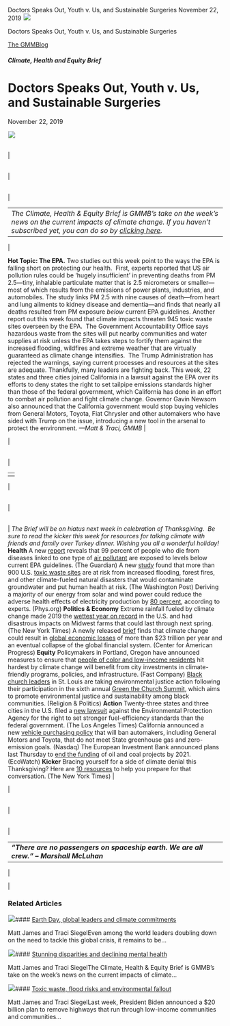 



Doctors Speaks Out, Youth v. Us, and Sustainable Surgeries
November 22, 2019
![](data:image/gif;base64,R0lGODlhAQABAAAAACH5BAEKAAEALAAAAAABAAEAAAICTAEAOw==)![](https://www.gmmb.com/wp-content/uploads/2020/11/11-22-2019.jpg)



Doctors Speaks Out, Youth v. Us, and Sustainable Surgeries





 [The GMMBlog](/blog/)



##### Climate, Health and Equity Brief

 Doctors Speaks Out, Youth v. Us, and Sustainable Surgeries
==========================================================


November 22, 2019



![](data:image/gif;base64,R0lGODlhAQABAAAAACH5BAEKAAEALAAAAAABAAEAAAICTAEAOw==)![](https://www.gmmb.com/wp-content/uploads/2020/11/11-22-2019-552x469.jpg) 




|  |  |  |  |
| --- | --- | --- | --- |
| 

|  |  |  |
| --- | --- | --- |
| 

|  |  |
| --- | --- |
| 

|  |
| --- |
| *The Climate, Health & Equity Brief is GMMB’s take on the week’s news on the current impacts of climate change. If you haven’t subscribed yet, you can do so by [clicking here](https://mailchimp.us4.list-manage.com/subscribe?u=f2f8c4bdabe1a2a83f914e813&id=4a13a601e2).* |

 |

**Hot Topic: The EPA.** Two studies out this week point to the ways the EPA is falling short on protecting our health.  First, experts reported that US air pollution rules could be ‘hugely insufficient’ in preventing deaths from PM 2.5—tiny, inhalable particulate matter that is 2.5 micrometers or smaller—most of which results from the emissions of power plants, industries, and automobiles. The study links PM 2.5 with nine causes of death—from heart and lung ailments to kidney disease and dementia—and finds that nearly all deaths resulted from PM exposure *below* current EPA guidelines.
Another report out this week found that climate impacts threaten 945 toxic waste sites overseen by the EPA.  The Government Accountability Office says hazardous waste from the sites will put nearby communities and water supplies at risk unless the EPA takes steps to fortify them against the increased flooding, wildfires and extreme weather that are virtually guaranteed as climate change intensifies.  The Trump Administration has rejected the warnings, saying current processes and resources at the sites are adequate.
Thankfully, many leaders are fighting back. This week, 22 states and three cities joined California in a lawsuit against the EPA over its efforts to deny states the right to set tailpipe emissions standards higher than those of the federal government, which California has done in an effort to combat air pollution and fight climate change. Governor Gavin Newsom also announced that the California government would stop buying vehicles from General Motors, Toyota, Fiat Chrysler and other automakers who have sided with Trump on the issue, introducing a new tool in the arsenal to protect the environment.
*—Matt & Traci, GMMB* |

 |




|  |  |
| --- | --- |
| 

|  |
| --- |
|  |

 |




|  |  |
| --- | --- |
| 

|  |
| --- |
| 
*The Brief will be on hiatus next week in celebration of Thanksgiving.  Be sure to read the kicker this week for resources for talking climate with friends and family over Turkey dinner. Wishing you all a wonderful holiday!*
**Health**
A new [report](https://jamanetwork.com/journals/jamanetworkopen/fullarticle/2755672?utm_source=For_The_Media&utm_medium=referral&utm_campaign=ftm_links&utm_term=112019) reveals that 99 percent of people who die from diseases linked to one type of [air pollutant](https://www.theguardian.com/environment/2019/nov/20/us-air-pollution-deaths-study-jama) are exposed to levels below current EPA guidelines. (The Guardian)
A new [study](https://www.gao.gov/assets/710/702158.pdf) found that more than 900 U.S. [toxic waste sites](https://www.washingtonpost.com/climate-environment/2019/11/18/about-percent-superfund-sites-could-be-hit-by-climate-change-new-government-report-finds/) are at risk from increased flooding, forest fires, and other climate-fueled natural disasters that would contaminate groundwater and put human health at risk. (The Washington Post)
Deriving a majority of our energy from solar and wind power could reduce the adverse health effects of electricity production by [80 percent](https://phys.org/news/2019-11-renewables-power-health-impact-percent.html), according to experts. (Phys.org)
**Politics & Economy**
Extreme rainfall fueled by climate change made 2019 the [wettest year on record](https://www.nytimes.com/2019/11/21/climate/farms-climate-change-crops.html) in the U.S. and had disastrous impacts on Midwest farms that could last through next spring. (The New York Times)
A newly released [brief](https://cdn.americanprogress.org/content/uploads/2019/11/20072438/Climate-Change-Financial-Stability-brief.pdf) finds that climate change could result in [global economic losses](https://www.americanprogress.org/press/release/2019/11/21/477708/release-climate-change-threatens-stability-financial-system/#:~:targetText=Washington%2C%20D.C.&targetText=One%20estimate%20suggests%20that%20global,cost%20of%20the%20Great%20Recession.) of more than $23 trillion per year and an eventual collapse of the global financial system. (Center for American Progress)
**Equity**
Policymakers in Portland, Oregon have announced measures to ensure that [people of color and low-income residents](https://www.fastcompany.com/90434502/how-portland-is-building-equity-into-its-climate-planning) hit hardest by climate change will benefit from city investments in climate-friendly programs, policies, and infrastructure. (Fast Company)
[Black church leaders](https://religionandpolitics.org/2019/11/19/black-churches-join-a-green-movement/) in St. Louis are taking environmental justice action following their participation in the sixth annual [Green the Church Summit](http://greenthechurch.org/st-louis-2019/ "Opens in a new window"), which aims to promote environmental justice and sustainability among black communities. (Religion & Politics)
**Action**
Twenty-three states and three cities in the U.S. filed a [new lawsuit](https://www.latimes.com/california/story/2019-11-15/california-trump-administration-lawsuit-auto-emissions-climate-change) against the Environmental Protection Agency for the right to set stronger fuel-efficiency standards than the federal government. (The Los Angeles Times)
California announced a new [vehicle purchasing policy](https://www.nasdaq.com/articles/california-to-stop-buying-vehicles-from-automakers-opposing-its-emission-goals-2019-11-19) that will ban automakers, including General Motors and Toyota, that do not meet State greenhouse gas and zero-emission goals. (Nasdaq)
The European Investment Bank announced plans last Thursday to [end the funding](https://www.ecowatch.com/eib-fossil-fuel-divestment-2641351165.html?rebelltitem=1#rebelltitem1) of oil and coal projects by 2021. (EcoWatch)
**Kicker**
Bracing yourself for a side of climate denial this Thanksgiving? Here are [10 resources](https://www.nytimes.com/2019/11/20/climate/nyt-climate-newsletter-thanksgiving.html) to help you prepare for that conversation. (The New York Times)
 |

 |




|  |  |  |
| --- | --- | --- |
| 

|  |  |
| --- | --- |
| 

|  |
| --- |
| ***“There are no passengers on spaceship earth. We are all crew.” – Marshall McLuhan*** |

 |

 |









### Related Articles

![](data:image/gif;base64,R0lGODlhAQABAAAAACH5BAEKAAEALAAAAAABAAEAAAICTAEAOw==)![](https://www.gmmb.com/wp-content/uploads/2021/04/b5197d82-9fb4-4c84-a8d9-e468348c4c67-380x200.jpg)#### [Earth Day, global leaders and climate commitments](https://www.gmmb.com/news/earth-day-global-leaders-and-climate-commitments/)

Matt James and Traci SiegelEven among the world leaders doubling down on the need to tackle this global crisis, it remains to be…

![](data:image/gif;base64,R0lGODlhAQABAAAAACH5BAEKAAEALAAAAAABAAEAAAICTAEAOw==)![](https://www.gmmb.com/wp-content/uploads/2021/04/4.16header-380x200.png)#### [Stunning disparities and declining mental health](https://www.gmmb.com/news/stunning-disparities-and-declining-mental-health/)

Matt James and Traci SiegelThe Climate, Health & Equity Brief is GMMB’s take on the week’s news on the current impacts of climate…

![](data:image/gif;base64,R0lGODlhAQABAAAAACH5BAEKAAEALAAAAAABAAEAAAICTAEAOw==)![](https://www.gmmb.com/wp-content/uploads/2021/04/Picture1-380x200.jpg)#### [Toxic waste, flood risks and environmental fallout](https://www.gmmb.com/news/toxic-waste-flood-risks-and-environmental-fallout/)

Matt James and Traci SiegelLast week, President Biden announced a $20 billion plan to remove highways that run through low-income communities and communities…




